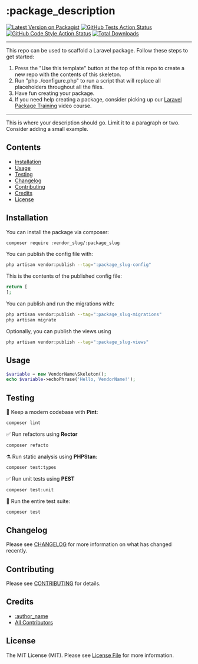 # :package_description

[![Latest Version on Packagist](https://img.shields.io/packagist/v/:vendor_slug/:package_slug.svg?style=flat-square)](https://packagist.org/packages/:vendor_slug/:package_slug)
[![GitHub Tests Action Status](https://img.shields.io/github/actions/workflow/status/:vendor_slug/:package_slug/run-tests.yml?branch=main&label=tests&style=flat-square)](https://github.com/:vendor_slug/:package_slug/actions?query=workflow%3Arun-tests+branch%3Amain)
[![GitHub Code Style Action Status](https://img.shields.io/github/actions/workflow/status/:vendor_slug/:package_slug/fix-php-code-style-issues.yml?branch=main&label=code%20style&style=flat-square)](https://github.com/:vendor_slug/:package_slug/actions?query=workflow%3A"Fix+PHP+code+style+issues"+branch%3Amain)
[![Total Downloads](https://img.shields.io/packagist/dt/:vendor_slug/:package_slug?style=flat-square)](https://packagist.org/packages/:vendor_slug/:package_slug)
<!--delete-->
---
This repo can be used to scaffold a Laravel package. Follow these steps to get started:

1. Press the "Use this template" button at the top of this repo to create a new repo with the contents of this skeleton.
2. Run "php ./configure.php" to run a script that will replace all placeholders throughout all the files.
3. Have fun creating your package.
4. If you need help creating a package, consider picking up our <a href="https://laravelpackage.training">Laravel Package Training</a> video course.
---
<!--/delete-->
This is where your description should go. Limit it to a paragraph or two. Consider adding a small example.

## Contents

- [Installation](#installation)
- [Usage](#usage)
- [Testing](#testing)
- [Changelog](#changelog)
- [Contributing](#contributing)
- [Credits](#credits)
- [License](#license)

## <a name="installation"></a>Installation

You can install the package via composer:

```bash
composer require :vendor_slug/:package_slug
```

You can publish the config file with:

```bash
php artisan vendor:publish --tag=":package_slug-config"
```

This is the contents of the published config file:

```php
return [
];
```

You can publish and run the migrations with:

```bash
php artisan vendor:publish --tag=":package_slug-migrations"
php artisan migrate
```

Optionally, you can publish the views using

```bash
php artisan vendor:publish --tag=":package_slug-views"
```

## <a name="usage"></a>Usage

```php
$variable = new VendorName\Skeleton();
echo $variable->echoPhrase('Hello, VendorName!');
```

## <a name="testing"></a>Testing

🧹 Keep a modern codebase with **Pint**:
```bash
composer lint
```

✅ Run refactors using **Rector**
```bash
composer refacto
```

⚗️ Run static analysis using **PHPStan**:
```bash
composer test:types
```

✅ Run unit tests using **PEST**
```bash
composer test:unit
```

🚀 Run the entire test suite:
```bash
composer test
```

## <a name="changelog"></a>Changelog

Please see [CHANGELOG](CHANGELOG.md) for more information on what has changed recently.

## <a name="contributing"></a>Contributing

Please see [CONTRIBUTING](CONTRIBUTING.md) for details.

## <a name="credits"></a>Credits

- [:author_name](https://github.com/:author_username)
- [All Contributors](../../contributors)

## <a name="license"></a>License

The MIT License (MIT). Please see [License File](LICENSE) for more information.
